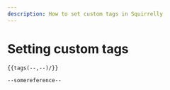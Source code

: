 ```yaml
---
description: How to set custom tags in Squirrelly
---
```


# Setting custom tags

```text
{{tags(--,--)/}}

--somereference--
```




